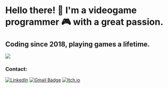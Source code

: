 # Hello there! 👋 I'm a videogame programmer 🎮 with a great passion.
## Coding since 2018, playing games a lifetime.


![](https://media-exp1.licdn.com/dms/image/C4D16AQEc-15Z8jVo3w/profile-displaybackgroundimage-shrink_350_1400/0/1615289911186?e=1668643200&v=beta&t=7NuESsaHvnHja6M15_0LVI524LJ8RdcJVvLWK_7twm4)

### Contact: 
[![LinkedIn](https://img.shields.io/static/v1?style=for-the-badge&message=Agus-Sánchez-Aldeguer&color=0A66C2&logo=LinkedIn&logoColor=FFFFFF&label=)](https://www.linkedin.com/in/agus-s%C3%A1nchez-aldeguer/)
[![Gmail Badge](https://img.shields.io/badge/-inf.agus.sanchez@gmail.com-c14438?style=flat-square&logo=Gmail&logoColor=white&link=mailto:davidlago_55@hotmail.com)](mailto:inf.agus.sanchez@gmail.com)
[![Itch.io](https://img.shields.io/static/v1?style=for-the-badge&message=Itch.io&color=FA5C5C&logo=Itch.io&logoColor=FFFFFF&label=)](https://nitsuga-zehcnas.itch.io/)
